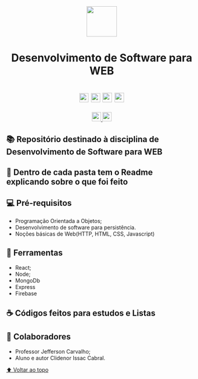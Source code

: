 <div align="center"> 
    <img width=80px height=80px src="https://img.icons8.com/nolan/64/web.png"/>
</div>
<div align="center">

<h1> Desenvolvimento de Software para WEB <h1>

<img height=24he src="https://img.shields.io/github/repo-size/IssacCabral/WEB_2022_1" /> 
<img height=24he src="https://img.shields.io/github/languages/count/IssacCabral/WEB_2022_1" /> 
<img height=25he src="https://img.shields.io/github/stars/IssacCabral/WEB_2022_1?style=social" /> 
<img height=25he src="https://img.shields.io/github/forks/IssacCabral/WEB_2022_1?style=social" /> 

</div>
<div align="center">
    <a href="https://www.instagram.com/issac.cabral/" alt="instagram" target="_blank" > 
        <img padding=10he height=24he src="https://img.shields.io/badge/Instagram-E4405F?style=for-the-badge&logo=instagram&logoColor=white" /> </a>
    <a href="mailto:clidenorissac@gmail.com" alt="instagram" target="_blank" > 
        <img padding=10he height=24he src="https://img.shields.io/badge/Microsoft_Outlook-0078D4?style=for-the-badge&logo=microsoft-outlook&logoColor=white" /> </a>
    
</div>

<h2>📚 Repositório destinado à disciplina de Desenvolvimento de Software para WEB </h2>

<h2>📁 Dentro de cada pasta tem o Readme explicando sobre o que foi feito </h2>

<h2>💻 Pré-requisitos </h2>
<ul>
    <li> Programação Orientada a Objetos; </li>
    <li> Desenvolvimento de software para persistência. </li>
    <li> Noções básicas de Web(HTTP, HTML, CSS, Javascript) </li>
</ul>

<h2>🚀 Ferramentas </h2>
<ul>
    <li> React; </li>
    <li> Node; </li>
    <li> MongoDb</li>
    <li> Express</li>
    <li> Firebase</li>
</ul>

<h2>☕ Códigos feitos para estudos e Listas </h2>

<h2>🤝 Colaboradores </h2>
    <ul>
    <li> Professor Jefferson Carvalho; </li>
    <li> Aluno e autor Clidenor Issac Cabral. </li>
</ul>

[⬆ Voltar ao topo](https://github.com/issaccabral/WEB_2022_1#readme)<br>